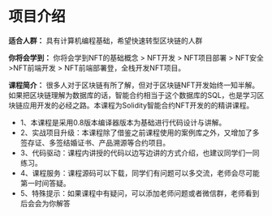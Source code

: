 # 项目介绍


**适合人群：**
具有计算机编程基础，希望快速转型区块链的人群

**你将会学到：**
你将会学到NFT的基础概念 > NFT开发 > NFT项目部署 > NFT安全 >NFT前端开发 > NFT前端部署登，全栈开发NFT项目。

**课程简介：**
很多人对于区块链有所了解，但对于区块链NFT开发始终一知半解。如果把区块链理解为数据库的话，智能合约相当于这个数据库的SQL，也是学习区块链应用开发的必经之路。本课程为Solidity智能合约NFT开发的的精讲课程。
+ 1、本课程是采用0.8版本编译器版本为基础进行代码设计与讲解。
+ 2、实战项目升级：本课程除了借鉴之前课程使用的案例库之外，又增加了多签存证、多签结婚证书、产品溯源等合约项目。
+ 3、代码驱动：课程内讲授的代码以边写边讲的方式介绍，也建议同学们一同练习。
+ 4、课程服务：课程源码可以下载，同学们有问题可以多交流，老师会尽可能第一时间答疑。
+ 5、特殊提示：如果课程中有疑问，可以添加老师问题或者微信群，老师看到后会会为你解答
